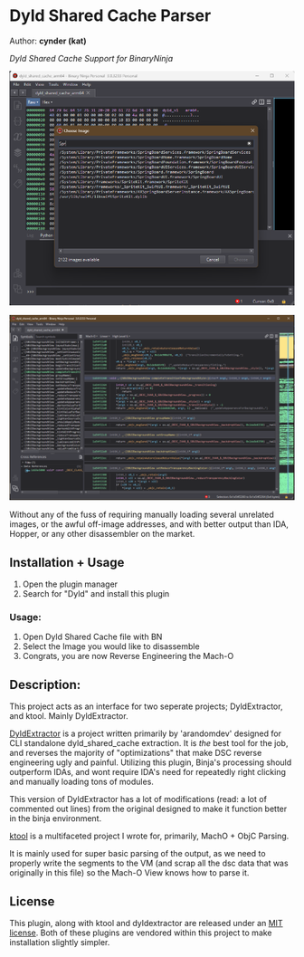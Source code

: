 # Dyld Shared Cache Parser
Author: **cynder (kat)**

_Dyld Shared Cache Support for BinaryNinja_

![BinaryNinja Screenshot](.github/sel.png?raw=true "Image Selection")

![BinaryNinja Screenshot](.github/sbui.png?raw=true "Disassembly View")

Without any of the fuss of requiring manually loading several unrelated images, or the awful off-image addresses, and with better output than IDA, Hopper, or any other disassembler on the market. 

## Installation + Usage

1. Open the plugin manager
2. Search for "Dyld" and install this plugin

### Usage:

1. Open Dyld Shared Cache file with BN
2. Select the Image you would like to disassemble
3. Congrats, you are now Reverse Engineering the Mach-O

## Description:

This project acts as an interface for two seperate projects; DyldExtractor, and ktool. Mainly DyldExtractor.

[DyldExtractor](https://github.com/arandomdev/DyldExtractor) is a project written primarily by 'arandomdev' designed for CLI standalone dyld_shared_cache extraction. It is *the* best tool for the job, and reverses the majority of "optimizations" that make DSC reverse engineering ugly and painful. Utilizing this plugin, Binja's processing should outperform IDAs, and wont require IDA's need for repeatedly right clicking and manually loading tons of modules.

This version of DyldExtractor has a lot of modifications (read: a lot of commented out lines) from the original designed to make it function better in the binja environment. 

[ktool](https://github.com/cxnder/ktool) is a multifaceted project I wrote for, primarily, MachO + ObjC Parsing.

It is mainly used for super basic parsing of the output, as we need to properly write the segments to the VM (and scrap all the dsc data that was originally in this file) so the Mach-O View knows how to parse it. 

## License

This plugin, along with ktool and dyldextractor are released under an [MIT license](./license). Both of these plugins are vendored within this project to make installation slightly simpler. 
